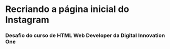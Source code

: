 # Recriando a página inicial do Instagram 

### Desafio do curso de HTML Web Developer da Digital Innovation One

